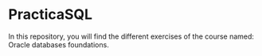 # PracticaSQL
In this repository, you will find the different exercises of the course named: Oracle databases foundations.
